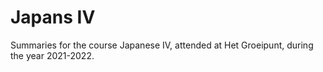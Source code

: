 # Japans IV

Summaries for the course Japanese IV, attended at Het Groeipunt, during the year 2021-2022.
